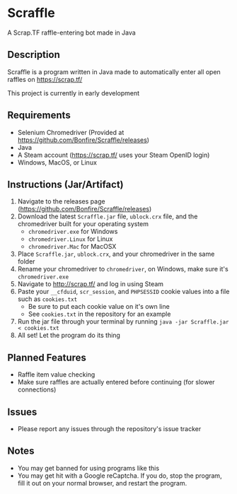 # Scraffle
A Scrap.TF raffle-entering bot made in Java

## Description
Scraffle is a program written in Java made to automatically enter all open raffles on https://scrap.tf/

This project is currently in early development

## Requirements
  - Selenium Chromedriver (Provided at https://github.com/Bonfire/Scraffle/releases)
  - Java
  - A Steam account (https://scrap.tf/ uses your Steam OpenID login)
  - Windows, MacOS, or Linux
  
## Instructions (Jar/Artifact)
  1. Navigate to the releases page (https://github.com/Bonfire/Scraffle/releases)
  2. Download the latest ```Scraffle.jar``` file, ```ublock.crx``` file, and the chromedriver built for your operating system
      - ```chromedriver.exe``` for Windows
      - ```chromedriver.Linux``` for Linux
      - ```chromedriver.Mac``` for MacOSX
  3. Place ```Scraffle.jar```, ```ublock.crx```, and your chromedriver in the same folder
  4. Rename your chromedriver to ```chromedriver```, on Windows, make sure it's ```chromedriver.exe```
  5. Navigate to http://scrap.tf/ and log in using Steam
  6. Paste your ```__cfduid```, ```scr_session```, and ```PHPSESSID``` cookie values into a file such as ```cookies.txt```
      - Be sure to put each cookie value on it's own line
      - See ```cookies.txt``` in the repository for an example
  7. Run the jar file through your terminal by running ```java -jar Scraffle.jar < cookies.txt```
  8. All set! Let the program do its thing

## Planned Features
  - Raffle item value checking
  - Make sure raffles are actually entered before continuing (for slower connections)

## Issues
  - Please report any issues through the repository's issue tracker
  
## Notes
  - You may get banned for using programs like this
  - You may get hit with a Google reCaptcha. If you do, stop the program, fill it out on your normal browser, and restart the program.
